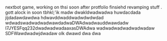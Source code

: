 nextbot game, working on thsi soon after protfolio finsiehd revamping stuff
.
gott alock in soon tbhkl;'ik
madw
dwakldwadwadwa
huwdacdada
jijdadawdawdwa hdwavddwaddwadwdwdwdad
wdwadswadwadwadwawdadwaDWAdwadwauddwawdadw
I7JYESFqq232dwadwadwadaaxasDWAdwa
wadwadwadwadwadwadaw
SDFWawdwadwjdwadaw
olk
dwawd
dwa
dwa
